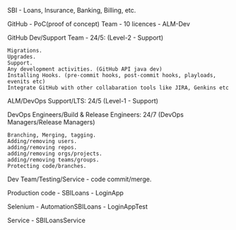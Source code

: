 

SBI - Loans, Insurance, Banking, Billing, etc.

GitHub - PoC(proof of concept) Team - 10 licences - ALM-Dev

GitHub Dev/Support Team - 24/5: (Level-2 - Support)

	Migrations.
	Upgrades.
	Support.
	Any development activities. (GitHub API java dev)
	Installing Hooks. (pre-commit hooks, post-commit hooks, playloads, evenits etc)
	Integrate GitHub with other collabaration tools like JIRA, Genkins etc
	

ALM/DevOps Support/LTS: 24/5 (Level-1 - Support)

DevOps Engineers/Build & Release Engineers: 24/7 (DevOps Managers/Release Managers)

	Branching, Merging, tagging.
	Adding/removing users.
	adding/removing repos.
	adding/removing orgs/projects.
	adding/removing teams/groups.
	Protecting code/branches.
	
Dev Team/Testing/Service - code commit/merge.

Production code - SBILoans - LoginApp

Selenium - AutomationSBILoans - LoginAppTest

Service - SBILoansService
